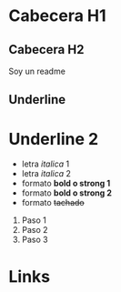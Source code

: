 # Cabecera H1
## Cabecera H2

Soy un readme

Underline
---------

Underline 2
==========

- letra *italica* 1
- letra _italica_ 2
- formato __bold o strong 1__
- formato **bold o strong 2**
- formato ~~tachado~~

1. Paso 1
1. Paso 2
1. Paso 3

# Links